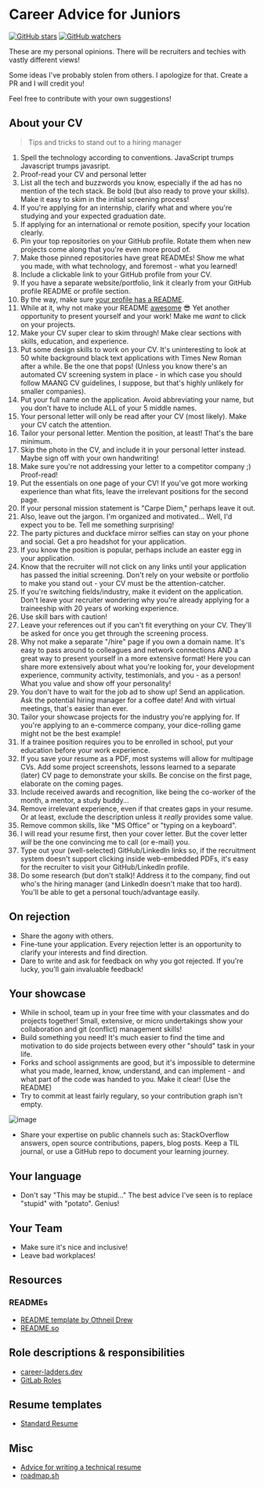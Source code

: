 # Career Advice for Juniors

[![GitHub stars](https://img.shields.io/github/stars/postmodernistx/career-advice-for-juniors?style=social&label=Star&cacheSeconds=21600)](https://GitHub.com/postmodernistx/career-advice-for-juniors/stargazers/) [![GitHub watchers](https://img.shields.io/github/watchers/postmodernistx/career-advice-for-juniors?style=social&label=Watch&cacheSeconds=21600)](https://GitHub.com/postmodernistx/career-advice-for-juniors/watchers/)

These are my personal opinions. There will be recruiters and techies with vastly different views!

Some ideas I've probably stolen from others. I apologize for that. Create a PR and I will credit you!

Feel free to contribute with your own suggestions!

## About your CV
> Tips and tricks to stand out to a hiring manager

1. Spell the technology according to conventions. JavaScript trumps Javascript trumps javasript. 
2. Proof-read your CV and personal letter 
3. List all the tech and buzzwords you know, especially if the ad has no mention of the tech stack. Be bold (but also ready to prove your skills). Make it easy to skim in the initial screening process!
4. If you're applying for an internship, clarify what and where you're studying and your expected graduation date. 
5. If applying for an international or remote position, specify your location clearly. 
6. Pin your top repositories on your GitHub profile. Rotate them when new projects come along that you're even more proud of. 
7. Make those pinned repositories have great READMEs! Show me what you made, with what technology, and foremost - what you learned!
8. Include a clickable link to your GitHub profile from your CV. 
9. If you have a separate website/portfolio, link it clearly from your GitHub profile README or profile section. 
10. By the way, make sure [your profile has a README](https://docs.github.com/en/account-and-profile/setting-up-and-managing-your-github-profile/customizing-your-profile/managing-your-profile-readme).
11. While at it, why not make your README [awesome](https://github.com/abhisheknaiidu/awesome-github-profile-readme) :sunglasses: Yet another opportunity to present yourself and your work! Make me _want_ to click on your projects.
11. Make your CV super clear to skim through! Make clear sections with skills, education, and experience.
12. Put some design skills to work on your CV. It's uninteresting to look at 50 white background black text applications with Times New Roman after a while. Be the one that pops! (Unless you know there's an automated CV screening system in place - in which case you should follow MAANG CV guidelines, I suppose, but that's highly unlikely for smaller companies).
13. Put your full name on the application. Avoid abbreviating your name, but you don't have to include ALL of your 5 middle names. 
14. Your personal letter will only be read after your CV (most likely). Make your CV catch the attention. 
15. Tailor your personal letter. Mention the position, at least! That's the bare minimum. 
16. Skip the photo in the CV, and include it in your personal letter instead. Maybe sign off with your own handwriting!
17. Make sure you're not addressing your letter to a competitor company ;) Proof-read!
18. Put the essentials on one page of your CV! If you've got more working experience than what fits, leave the irrelevant positions for the second page. 
19. If your personal mission statement is "Carpe Diem," perhaps leave it out. 
20. Also, leave out the jargon. I'm organized and motivated… Well, I'd expect you to be. Tell me something surprising!
21. The party pictures and duckface mirror selfies can stay on your phone and social. Get a pro headshot for your application. 
22. If you know the position is popular, perhaps include an easter egg in your application. 
23. Know that the recruiter will not click on any links until your application has passed the initial screening. Don't rely on your website or portfolio to make you stand out - your CV must be the attention-catcher. 
24. If you're switching fields/industry, make it evident on the application. Don't leave your recruiter wondering why you're already applying for a traineeship with 20 years of working experience.
25. Use skill bars with caution!
26. Leave your references out if you can't fit everything on your CV. They'll be asked for once you get through the screening process. 
27. Why not make a separate "/hire" page if you own a domain name. It's easy to pass around to colleagues and network connections AND a great way to present yourself in a more extensive format! Here you can share more extensively about what you're looking for, your development experience, community activity, testimonials, and you - as a person! What you value and show off your personality!
28. You don't have to wait for the job ad to show up! Send an application. Ask the potential hiring manager for a coffee date! And with virtual meetings, that's easier than ever. 
29. Tailor your showcase projects for the industry you're applying for. If you're applying to an e-commerce company, your dice-rolling game might not be the best example!
30. If a trainee position requires you to be enrolled in school, put your education before your work experience.
31. If you save your resume as a PDF, most systems will allow for multipage CVs. Add some project screenshots, lessons learned to a separate (later) CV page to demonstrate  your skills. Be concise on the first page, elaborate on the coming pages.
32. Include received awards and recognition, like being the co-worker of the month, a mentor, a study buddy…
33. Remove irrelevant experience, even if that creates gaps in your resume. Or at least, exclude the description unless it _really_ provides some value.
34. Remove common skills, like "MS Office" or "typing on a keyboard".
35. I will read your resume first, then your cover letter. But the cover letter _will_ be the one convincing me to call (or e-mail) you.
36. Type out your (well-selected) GitHub/LinkedIn links so, if the recruitment system doesn't support clicking inside web-embedded PDFs, it's easy for the recruiter to visit your GitHub/LinkedIn profile.
37. Do some research (but don't stalk)! Address it to the company, find out who's the hiring manager (and LinkedIn doesn't make that too hard). You'll be able to get a personal touch/advantage easily.

## On rejection

- Share the agony with others.
- Fine-tune your application. Every rejection letter is an opportunity to clarify your interests and find direction.
- Dare to write and ask for feedback on why you got rejected. If you're lucky, you'll gain invaluable feedback!

## Your showcase
- While in school, team up in your free time with your classmates and do projects together! Small, extensive, or micro undertakings show your collaboration and git (conflict) management skills!
- Build something you need! It's much easier to find the time and motivation to do side projects between every other "should" task in your life.
- Forks and school assignments are good, but it's impossible to determine what you made, learned, know, understand, and can implement - and what part of the code was handed to you. Make it clear! (Use the README)
- Try to commit at least fairly regulary, so your contribution graph isn't empty.

![image](https://user-images.githubusercontent.com/18628999/215314732-732a60ef-89f6-4b41-93ed-64df29202a85.png)

- Share your expertise on public channels such as: StackOverflow answers, open source contributions, papers, blog posts. Keep a TIL journal, or use a GitHub repo to document your learning journey.

## Your language
- Don't say "This may be stupid…" The best advice I've seen is to replace "stupid" with "potato". Genius!

## Your Team
- Make sure it's nice and inclusive!
- Leave bad workplaces!

## Resources
### READMEs
- [README template by Othneil Drew](https://github.com/othneildrew/Best-README-Template/blob/master/BLANK_README.md)
- [README.so](https://readme.so/)

## Role descriptions & responsibilities
- [career-ladders.dev](https://career-ladders.dev/)
- [GitLab Roles](https://about.gitlab.com/job-families/)

## Resume templates
- [Standard Resume](https://standardresume.co/tech)

## Misc
- [Advice for writing a technical resume](https://css-tricks.com/advice-for-writing-a-technical-resume/)
- [roadmap.sh](https://github.com/kamranahmedse/developer-roadmap)

